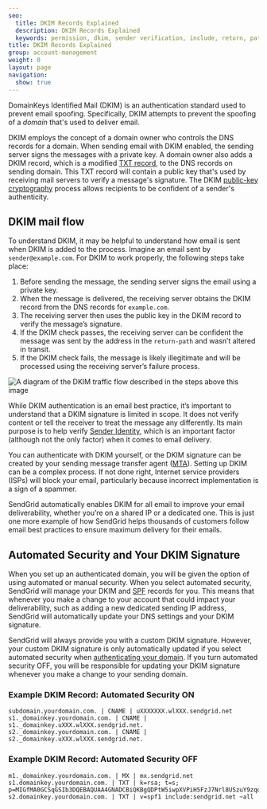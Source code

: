 ```yaml
---
seo:
  title: DKIM Records Explained
  description: DKIM Records Explained
  keywords: permission, dkim, sender verification, include, return, path, sender, permitted, forgery, spoofing, spoof, fail, failed, validation, validate
title: DKIM Records Explained
group: account-management
weight: 0
layout: page
navigation:
  show: true
---
```


DomainKeys Identified Mail (DKIM) is an authentication standard used to prevent email spoofing. Specifically, DKIM attempts to prevent the spoofing of a _domain_ that's used to deliver email.

DKIM employs the concept of a domain owner who controls the DNS records for a domain. When sending email with DKIM enabled, the sending server signs the messages with a private key. A domain owner also adds a DKIM record, which is a modified [TXT record](https://en.wikipedia.org/wiki/TXT_record), to the DNS records on sending domain. This TXT record will contain a public key that's used by receiving mail servers to verify a message's signature. The DKIM [public-key cryptography](https://www.twilio.com/blog/what-is-public-key-cryptography) process allows recipients to be confident of a sender's authenticity.

## DKIM mail flow

To understand DKIM, it may be helpful to understand how email is sent when DKIM is added to the process. Imagine an email sent by `sender@example.com`. For DKIM to work properly, the following steps take place:

1. Before sending the message, the sending server signs the email using a private key.
2. When the message is delivered, the receiving server obtains the DKIM record from the DNS records for `example.com`.
3. The receiving server then uses the public key in the DKIM record to verify the message’s signature.
4. If the DKIM check passes, the receiving server can be confident the message was sent by the address in the `return-path` and wasn’t altered in transit.
5. If the DKIM check fails, the message is likely illegitimate and will be processed using the receiving server’s failure process.

![A diagram of the DKIM traffic flow described in the steps above this image]({{root_url}}/img/dkim_mail_flow.jpeg "DKIM mail flow diagram")

While DKIM authentication is an email best practice, it’s important to understand that a DKIM signature is limited in scope. It does not verify content or tell the receiver to treat the message any differently. Its main purpose is to help verify [Sender Identity]({{root_url}}/for-developers/sending-email/sender-identity/), which is an important factor (although not the only factor) when it comes to email delivery.

You can authenticate with DKIM yourself, or the DKIM signature can be created by your sending message transfer agent ([MTA]({{root_url}}/glossary/mta/)). Setting up DKIM can be a complex process. If not done right, Internet service providers (ISPs) will block your email, particularly because incorrect implementation is a sign of a spammer.

SendGrid automatically enables DKIM for all email to improve your email deliverability, whether you’re on a shared IP or a dedicated one. This is just one more example of how SendGrid helps thousands of customers follow email best practices to ensure maximum delivery for their emails.

## Automated Security and Your DKIM Signature

When you set up an authenticated domain, you will be given the option of using automated or manual security. When you select automated security, SendGrid will manage your DKIM and [SPF]({{root_url}}/ui/account-and-settings/spf-records/) records for you. This means that whenever you make a change to your account that could impact your deliverability, such as adding a new dedicated sending IP address, SendGrid will automatically update your DNS settings and your DKIM signature.

<call-out>

SendGrid will always provide you with a custom DKIM signature. However, your custom DKIM signature is only automatically updated if you select automated security when [authenticating your domain]({{root_url}}/ui/account-and-settings/how-to-set-up-domain-authentication/). If you turn automated security OFF, you will be responsible for updating your DKIM signature whenever you make a change to your sending domain.

</call-out>

### Example DKIM Record: Automated Security ON

```text
subdomain.yourdomain.com. | CNAME | uXXXXXXX.wlXXX.sendgrid.net
s1._domainkey.yourdomain.com. | CNAME | s1._domainkey.uXXX.wlXXX.sendgrid.net.
s2._domainkey.yourdomain.com. | CNAME | s2._domainkey.uXXX.wlXXX.sendgrid.net.
```

### Example DKIM Record: Automated Security OFF

```text
m1._domainkey.yourdomain.com. | MX | mx.sendgrid.net
s1.domainkey.yourdomain.com. | TXT | k=rsa; t=s; p=MIGfMA0GCSqGSIb3DQEBAQUAA4GNADCBiQKBgQDPtW5iwpXVPiH5FzJ7Nrl8USzuY9zqqzjE0D1r04xDN6qwziDnmgcFNNfMewVKN2D1O+2J9N14hRprzByFwfQW76yojh54Xu3uSbQ3JP0A7k8o8GutRF8zbFUA8n0ZH2y0cIEjMliXY4W4LwPA7m4q0ObmvSjhd63O9d8z1XkUBwIDAQAB
s2.domainkey.yourdomain.com. | TXT | v=spf1 include:sendgrid.net ~all
```
